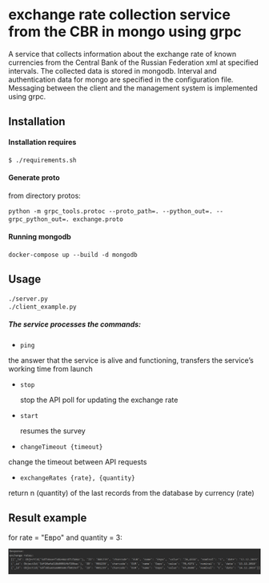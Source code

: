 # exchange rate collection service from the CBR in mongo using grpc

A service that collects information about the exchange rate of known currencies from the Central Bank of the Russian Federation xml at specified intervals. The collected data is stored in mongodb. 
Interval and authentication data for mongo are specified in the configuration file.
Messaging between the client and the management system is implemented using grpc.

## Installation

#### Installation requires
    
    $ ./requirements.sh
 
#### Generate proto
from directory protos:

    python -m grpc_tools.protoc --proto_path=. --python_out=. --grpc_python_out=. exchange.proto
    
#### Running mongodb

    docker-compose up --build -d mongodb

## Usage

    ./server.py 
    ./client_example.py

##### The service processes the commands:
-     ping

the answer that the service is alive and functioning, transfers the service’s working time from launch
-     stop

  stop the API poll for updating the exchange rate
-     start

  resumes the survey
-     changeTimeout {timeout}

 change the timeout between API requests
-     exchangeRates {rate}, {quantity}

return n (quantity) of the last records from the database by currency (rate)

## Result example
for rate = "Евро" and quantity = 3:
 
![Image alt](https://github.com/Fridi7/exchange-rate-collector/blob/master/scripts/example_client/result%20example.png)
